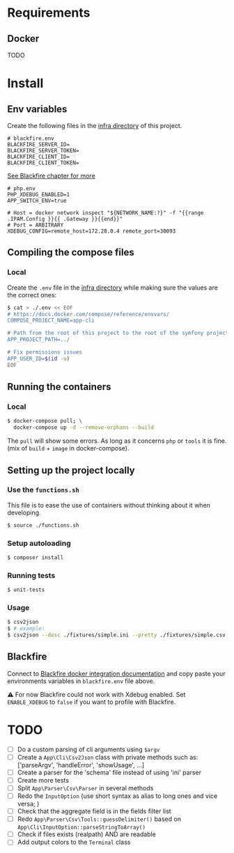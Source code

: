 # Requirements
## Docker

TODO

# Install
## Env variables
Create the following files in the [infra directory](./infra) of this project.

```dotenv
# blackfire.env
BLACKFIRE_SERVER_ID=
BLACKFIRE_SERVER_TOKEN=
BLACKFIRE_CLIENT_ID=
BLACKFIRE_CLIENT_TOKEN=
```
[See Blackfire chapter for more](#blackfire)

```dotenv
# php.env
PHP_XDEBUG_ENABLED=1
APP_SWITCH_ENV=true

# Host = docker network inspect "${NETWORK_NAME:?}" -f "{{range .IPAM.Config }}{{ .Gateway }}{{end}}"
# Port = ARBITRARY
XDEBUG_CONFIG=remote_host=172.28.0.4 remote_port=30093
```

## Compiling the compose files
### Local
Create the `.env` file in the [infra directory](./infra) while making sure the values are the correct ones:

```bash
$ cat > ./.env << EOF
# https://docs.docker.com/compose/reference/envvars/
COMPOSE_PROJECT_NAME=app-cli

# Path from the root of this project to the root of the symfony project
APP_PROJECT_PATH=../

# Fix permissions issues
APP_USER_ID=$(id -u)
EOF
```

## Running the containers
### Local
```bash
$ docker-compose pull; \
  docker-compose up -d --remove-orphans --build
```

The `pull` will show some errors. As long as it concerns `php` or `tools` it is fine. (mix of `build` + `image` in docker-compose).

## Setting up the project locally
### Use the `functions.sh`
This file is to ease the use of containers without thinking about it when developing.

```bash
$ source ./functions.sh
```

### Setup autoloading
```bash
$ composer install
```

### Running tests
```bash
$ unit-tests
```

### Usage
```bash
$ csv2json
$ # example:
$ csv2json --desc ./fixtures/simple.ini --pretty ./fixtures/simple.csv
```

## Blackfire
Connect to [Blackfire docker integration documentation](https://blackfire.io/docs/integrations/docker/index) and copy paste your environments variables in `blackfire.env` file above.

:warning: For now Blackfire could not work with Xdebug enabled. Set `ENABLE_XDEBUG` to `false` if you want to profile with Blackfire.

# TODO
 - [ ] Do a custom parsing of cli arguments using `$argv`
 - [ ] Create a `App\Cli\Csv2Json` class with private methods such as: ['parseArgv', 'handleError', 'showUsage', ...]
 - [ ] Create a parser for the 'schema' file instead of using 'ini' parser
 - [ ] Create more tests
 - [ ] Split `App\Parser\Csv\Parser` in several methods
 - [ ] Redo the `InputOption` (use short syntax as alias to long ones and vice versa; )
 - [ ] Check that the aggregate field is in the fields filter list
 - [ ] Redo `App\Parser\Csv\Tools::guessDelimiter()` based on `App\Cli\InputOption::parseStringToArray()`
 - [ ] Check if files exists (realpath) AND are readable
 - [ ] Add output colors to the `Terminal` class
